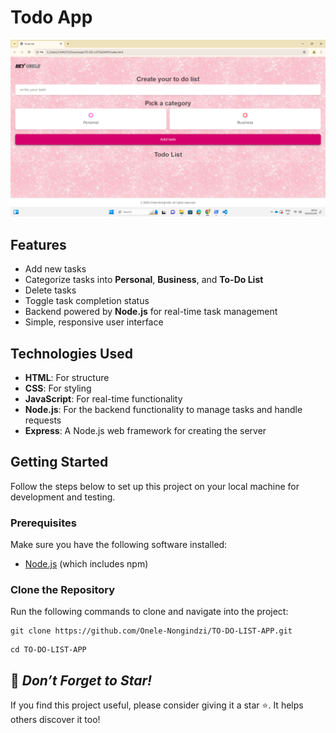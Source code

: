 # Todo App
![Project screenshot](https://raw.githubusercontent.com/Onele-Nongindzi/TO-DO-LIST-APP/58954e65e8fbc6f4604884cc2a4cf45cff2178be/Screenshot%20(29).png)

## Features

- Add new tasks
- Categorize tasks into **Personal**, **Business**, and **To-Do List**
- Delete tasks
- Toggle task completion status
- Backend powered by **Node.js** for real-time task management
- Simple, responsive user interface

## Technologies Used  
- **HTML**: For structure  
- **CSS**: For styling  
- **JavaScript**: For real-time functionality
- **Node.js**: For the backend functionality to manage tasks and handle requests
- **Express**: A Node.js web framework for creating the server

## Getting Started

Follow the steps below to set up this project on your local machine for development and testing.

### Prerequisites

Make sure you have the following software installed:

- [Node.js](https://nodejs.org/) (which includes npm)

### Clone the Repository  
Run the following commands to clone and navigate into the project:

```
git clone https://github.com/Onele-Nongindzi/TO-DO-LIST-APP.git
```
```
cd TO-DO-LIST-APP
```

## 🌟 *Don’t Forget to Star!*
If you find this project useful, please consider giving it a star ⭐. It helps others discover it too!
